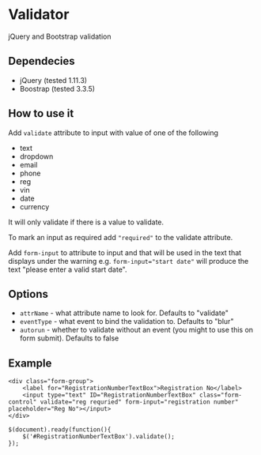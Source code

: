 # Validator
jQuery and Bootstrap validation

## Dependecies
* jQuery (tested 1.11.3)
* Boostrap (tested 3.3.5)

## How to use it
Add `validate` attribute to input with value of one of the following
* text
* dropdown
* email
* phone
* reg
* vin
* date
* currency

It will only validate if there is a value to validate.

To mark an input as required add `"required"` to the validate attribute. 

Add `form-input` to attribute to input and that will be used in the text that displays under the warning e.g. `form-input="start date"` will produce the text "please enter a valid start date".

## Options
* `attrName` - what attribute name to look for. Defaults to "validate"
* `eventType` - what event to bind the validation to. Defaults to "blur"
* `autorun` - whether to validate without an event (you might to use this on form submit). Defaults to false

## Example
```
<div class="form-group">
    <label for="RegistrationNumberTextBox">Registration No</label>
    <input type="text" ID="RegistrationNumberTextBox" class="form-control" validate="reg requried" form-input="registration number" placeholder="Reg No"></input>
</div>
```
```
$(document).ready(function(){
    $('#RegistrationNumberTextBox').validate();
});
```